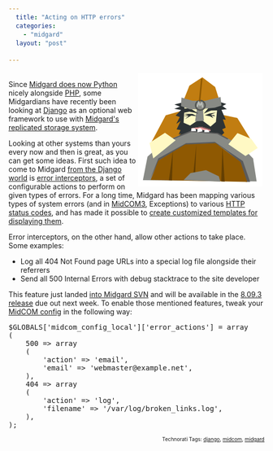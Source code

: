 ```yaml
---
  title: "Acting on HTTP errors"
  categories: 
    - "midgard"
  layout: "post"

---
```

<p>
<img src="/files/midcom-error-vali.png" height="223" width="245" border="0" align="right" hspace="4" vspace="4" alt="How not to handle Midgard errors" title="How not to handle Midgard errors" /><br />Since <a href="http://www.midgard-project.org/documentation/python_midgard/">Midgard does now Python</a> nicely alongside <a href="http://www.midgard-project.org/documentation/mgdschema-in-php/">PHP</a>, some Midgardians have recently been looking at <a href="http://www.djangoproject.com/">Django</a> as an optional web framework to use with <a href="http://bergie.iki.fi/blog/midgard2_at_fscons-your_data-everywhere/">Midgard's replicated storage system</a>.
</p><p>
Looking at other systems than yours every now and then is great, as you can get some ideas. First such idea to come to Midgard <a href="http://docs.djangoproject.com/en/dev/topics/http/middleware/#exception-middleware">from the Django world</a> is <a href="http://trac.midgard-project.org/ticket/305">error interceptors</a>, a set of configurable actions to perform on given types of errors. For a long time, Midgard has been mapping various types of system errors (and in <a href="http://bergie.iki.fi/blog/midcom_3_at_a_glance/">MidCOM3</a>, Exceptions) to various <a href="http://en.wikipedia.org/wiki/List_of_HTTP_status_codes">HTTP status codes</a>, and has made it possible to <a href="http://www.midgard-project.org/documentation/styling-midcom-error-pages/">create customized templates for displaying them</a>.
</p><p>
Error interceptors, on the other hand, allow other actions to take place. Some examples:
</p><ul><li>Log all 404 Not Found page URLs into a special log file alongside their referrers</li>
<li>Send all 500 Internal Errors with debug stacktrace to the site developer</li>
</ul><p>
This feature just landed <a href="http://trac.midgard-project.org/changeset/19610">into Midgard SVN</a> and will be available in the <a href="http://trac.midgard-project.org/milestone/8.09.3%20Ragnaroek">8.09.3 release</a> due out next week. To enable those mentioned features, tweak your <a href="http://www.nathan-syntronics.de/midgard/midcom/midcom-2_4/reworked-configuration-management.html">MidCOM config</a> in the following way:
</p><pre>$GLOBALS['midcom_config_local']['error_actions'] = array
(
    500 =&gt; array
    (
        'action' =&gt; 'email',
        'email' =&gt; 'webmaster@example.net',
    ),
    404 =&gt; array
    (
        'action' =&gt; 'log',
        'filename' =&gt; '/var/log/broken_links.log',
    ),
);</pre>
<p style="text-align:right;font-size:10px;">Technorati Tags: <a href="http://www.technorati.com/tag/django" rel="tag">django</a>, <a href="http://www.technorati.com/tag/midcom" rel="tag">midcom</a>, <a href="http://www.technorati.com/tag/midgard" rel="tag">midgard</a></p>